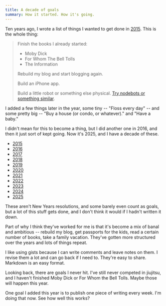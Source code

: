 ```yaml
---
title: A decade of goals
summary: How it started. How it's going.
---
```


Ten years ago, I wrote a list of things I wanted to get done in [2015](https://gist.github.com/eyeseast/94cb28629df105de9b1c). This is the whole thing:

> Finish the books I already started:
>
> - Moby Dick
> - For Whom The Bell Tolls
> - The Information
>
> Rebuild my blog and start blogging again.
>
> Build an iPhone app.
>
> Build a little robot or something else physical. [Try nodebots or something similar](http://nodebots.io/).

I added a few things later in the year, some tiny -- "Floss every day" -- and some pretty big -- "Buy a house (or condo, or whatever)." and "Have a baby."

I didn't mean for this to become a thing, but I did another one in 2016, and then it just sort of kept going. Now it's 2025, and I have a decade of these.

- [2015](https://gist.github.com/eyeseast/94cb28629df105de9b1c)
- [2016](https://gist.github.com/eyeseast/9e0356a712ed58aba07c)
- [2017](https://gist.github.com/eyeseast/79c8e6d47a5e10821bb73cd79ecce120)
- [2018](https://gist.github.com/eyeseast/3ac4c8d553f2b48cfbc0406fc60cbf38)
- [2019](https://gist.github.com/eyeseast/469fd83c2e1b724f82b83b838d398593)
- [2020](https://gist.github.com/eyeseast/b12c09b55ec18418c12dfcc4560f57d4)
- [2021](https://gist.github.com/eyeseast/ea207ecc54af02925fed22b7c2a9c14f)
- [2022](https://gist.github.com/eyeseast/d7c63f86da7dd4d274c9ee38948c5000)
- [2023](https://gist.github.com/eyeseast/4477cc9357082b686fbf0da01a6cb3c8)
- [2024](https://gist.github.com/eyeseast/3e4288de81ea07268a78039f0a467f1b)
- [2025](https://gist.github.com/eyeseast/2dd5c1baa812a29d8d183e6a82e90a1f)

These aren't New Years resolutions, and some barely even count as goals, but a lot of this stuff gets done, and I don't think it would if I hadn't written it down.

Part of why I think they've worked for me is that it's become a mix of banal and ambitious -- rebuild my blog, get passports for the kids, read a certain number of books, take a family vacation. They've gotten more structured over the years and lots of things repeat.

I like using gists because I can write comments and leave notes on them. I revise them a lot and can go back if I need to. They're easy to share. Markdown is an easy format.

Looking back, there are goals I never hit. I've still never competed in jiujitsu, and I haven't finished Moby Dick or For Whom the Bell Tolls. Maybe those will happen this year.

One goal I added this year is to publish one piece of writing every week. I'm doing that now. See how well this works?
